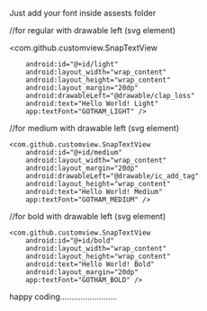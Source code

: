 Just add your font inside assests folder 



//for regular with drawable left (svg element)

   
   <com.github.customview.SnapTextView
   
        android:id="@+id/light"
        android:layout_width="wrap_content"
        android:layout_height="wrap_content"
        android:layout_margin="20dp"
        android:drawableLeft="@drawable/clap_loss"
        android:text="Hello World! Light"
        app:textFont="GOTHAM_LIGHT" />
        
        
        


//for medium with drawable left (svg element)



    <com.github.customview.SnapTextView
        android:id="@+id/medium"
        android:layout_width="wrap_content"
        android:layout_margin="20dp"
        android:drawableLeft="@drawable/ic_add_tag"
        android:layout_height="wrap_content"
        android:text="Hello World! Medium"
        app:textFont="GOTHAM_MEDIUM" />

//for bold with drawable left (svg element)



    <com.github.customview.SnapTextView
        android:id="@+id/bold"
        android:layout_width="wrap_content"
        android:layout_height="wrap_content"
        android:text="Hello World! Bold"
        android:layout_margin="20dp"
        app:textFont="GOTHAM_BOLD" />


happy coding.........................
